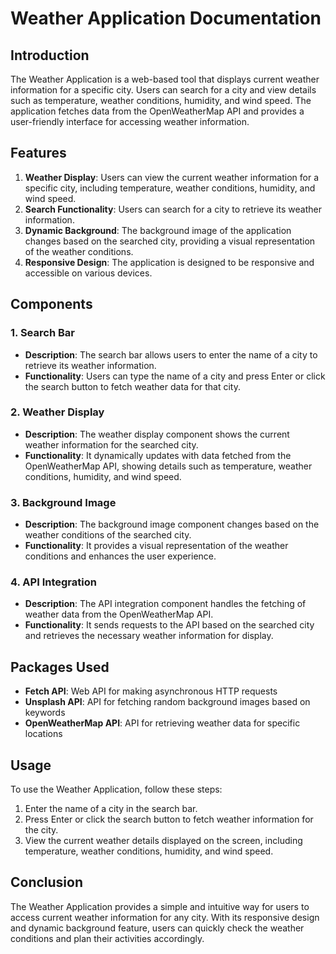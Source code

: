 # Weather Application Documentation

## Introduction
The Weather Application is a web-based tool that displays current weather information for a specific city. Users can search for a city and view details such as temperature, weather conditions, humidity, and wind speed. The application fetches data from the OpenWeatherMap API and provides a user-friendly interface for accessing weather information.

## Features
1. **Weather Display**: Users can view the current weather information for a specific city, including temperature, weather conditions, humidity, and wind speed.
2. **Search Functionality**: Users can search for a city to retrieve its weather information.
3. **Dynamic Background**: The background image of the application changes based on the searched city, providing a visual representation of the weather conditions.
4. **Responsive Design**: The application is designed to be responsive and accessible on various devices.

## Components
### 1. Search Bar
- **Description**: The search bar allows users to enter the name of a city to retrieve its weather information.
- **Functionality**: Users can type the name of a city and press Enter or click the search button to fetch weather data for that city.

### 2. Weather Display
- **Description**: The weather display component shows the current weather information for the searched city.
- **Functionality**: It dynamically updates with data fetched from the OpenWeatherMap API, showing details such as temperature, weather conditions, humidity, and wind speed.

### 3. Background Image
- **Description**: The background image component changes based on the weather conditions of the searched city.
- **Functionality**: It provides a visual representation of the weather conditions and enhances the user experience.

### 4. API Integration
- **Description**: The API integration component handles the fetching of weather data from the OpenWeatherMap API.
- **Functionality**: It sends requests to the API based on the searched city and retrieves the necessary weather information for display.

## Packages Used
- **Fetch API**: Web API for making asynchronous HTTP requests
- **Unsplash API**: API for fetching random background images based on keywords
- **OpenWeatherMap API**: API for retrieving weather data for specific locations

## Usage
To use the Weather Application, follow these steps:
1. Enter the name of a city in the search bar.
2. Press Enter or click the search button to fetch weather information for the city.
3. View the current weather details displayed on the screen, including temperature, weather conditions, humidity, and wind speed.

## Conclusion
The Weather Application provides a simple and intuitive way for users to access current weather information for any city. With its responsive design and dynamic background feature, users can quickly check the weather conditions and plan their activities accordingly.
